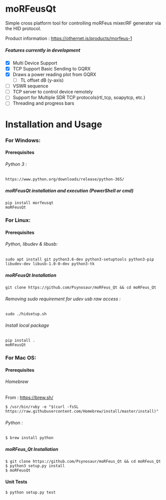 # moRFeusQt

Simple cross platform tool for controlling moRFeus mixer/RF generator via the HID protocol.

Product information : https://othernet.is/products/morfeus-1

##### Features currently in development 
- [x] Multi Device Support
- [x] TCP Support Basic Sending to GQRX
- [x] Draws a power reading plot from GQRX
   - [ ] TL offset dB (y-axis)
- [ ] VSWR sequence
- [ ] TCP server to control device remotely
- [ ] Support for Multiple SDR TCP protocols(rtl_tcp, soapytcp, etc.)
- [ ] Threading and progress bars
    
Installation and Usage
============
### For Windows:
#### Prerequisites
###### Python 3 :

    https://www.python.org/downloads/release/python-365/

##### moRFeusQt installation and execution (PowerShell or cmd)

    pip install morfeusqt
    moRFeusQt

### For Linux:
#### Prerequisites
###### Python, libudev & libusb: 
    sudo apt install git python3.6-dev python3-setuptools python3-pip libudev-dev libusb-1.0-0-dev python3-tk

##### moRFeusQt Installation

    git clone https://github.com/Psynosaur/moRFeus_Qt && cd moRFeus_Qt

###### Removing sudo requirement for udev usb raw access :

    sudo ./hidsetup.sh

###### Install local package
    pip install .
    moRFeusQt

### For Mac OS:
#### Prerequisites
###### Homebrew
From : https://brew.sh/

    $ /usr/bin/ruby -e "$(curl -fsSL https://raw.githubusercontent.com/Homebrew/install/master/install)"

###### Python :

    $ brew install python

##### moRFeus_Qt Installation

    $ git clone https://github.com/Psynosaur/moRFeus_Qt && cd moRFeus_Qt
    $ python3 setup.py install
    $ moRFeusQt

#### Unit Tests
    
    $ python setup.py test
